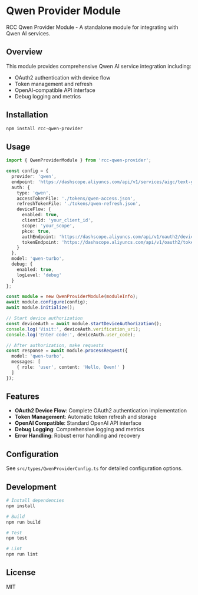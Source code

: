 # Qwen Provider Module

RCC Qwen Provider Module - A standalone module for integrating with Qwen AI services.

## Overview

This module provides comprehensive Qwen AI service integration including:
- OAuth2 authentication with device flow
- Token management and refresh
- OpenAI-compatible API interface
- Debug logging and metrics

## Installation

```bash
npm install rcc-qwen-provider
```

## Usage

```typescript
import { QwenProviderModule } from 'rcc-qwen-provider';

const config = {
  provider: 'qwen',
  endpoint: 'https://dashscope.aliyuncs.com/api/v1/services/aigc/text-generation/generation',
  auth: {
    type: 'qwen',
    accessTokenFile: './tokens/qwen-access.json',
    refreshTokenFile: './tokens/qwen-refresh.json',
    deviceFlow: {
      enabled: true,
      clientId: 'your_client_id',
      scope: 'your_scope',
      pkce: true,
      authEndpoint: 'https://dashscope.aliyuncs.com/api/v1/oauth2/device',
      tokenEndpoint: 'https://dashscope.aliyuncs.com/api/v1/oauth2/token'
    }
  },
  model: 'qwen-turbo',
  debug: {
    enabled: true,
    logLevel: 'debug'
  }
};

const module = new QwenProviderModule(moduleInfo);
await module.configure(config);
await module.initialize();

// Start device authorization
const deviceAuth = await module.startDeviceAuthorization();
console.log('Visit:', deviceAuth.verification_uri);
console.log('Enter code:', deviceAuth.user_code);

// After authorization, make requests
const response = await module.processRequest({
  model: 'qwen-turbo',
  messages: [
    { role: 'user', content: 'Hello, Qwen!' }
  ]
});
```

## Features

- **OAuth2 Device Flow**: Complete OAuth2 authentication implementation
- **Token Management**: Automatic token refresh and storage
- **OpenAI Compatible**: Standard OpenAI API interface
- **Debug Logging**: Comprehensive logging and metrics
- **Error Handling**: Robust error handling and recovery

## Configuration

See `src/types/QwenProviderConfig.ts` for detailed configuration options.

## Development

```bash
# Install dependencies
npm install

# Build
npm run build

# Test
npm test

# Lint
npm run lint
```

## License

MIT